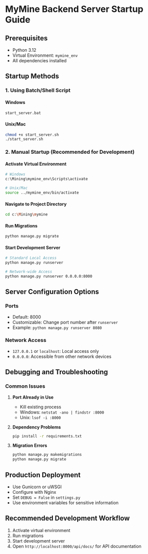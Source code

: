 # MyMine Backend Server Startup Guide

## Prerequisites
- Python 3.12
- Virtual Environment: `mymine_env`
- All dependencies installed

## Startup Methods

### 1. Using Batch/Shell Script
#### Windows
```bash
start_server.bat
```

#### Unix/Mac
```bash
chmod +x start_server.sh
./start_server.sh
```

### 2. Manual Startup (Recommended for Development)

#### Activate Virtual Environment
```bash
# Windows
c:\Mining\mymine_env\Scripts\activate

# Unix/Mac
source ../mymine_env/bin/activate
```

#### Navigate to Project Directory
```bash
cd c:\Mining\mymine
```

#### Run Migrations
```bash
python manage.py migrate
```

#### Start Development Server
```bash
# Standard Local Access
python manage.py runserver

# Network-wide Access
python manage.py runserver 0.0.0.0:8000
```

## Server Configuration Options

### Ports
- Default: 8000
- Customizable: Change port number after `runserver`
- Example: `python manage.py runserver 8080`

### Network Access
- `127.0.0.1` or `localhost`: Local access only
- `0.0.0.0`: Accessible from other network devices

## Debugging and Troubleshooting

### Common Issues
1. **Port Already in Use**
   - Kill existing process
   - Windows: `netstat -ano | findstr :8000`
   - Unix: `lsof -i :8000`

2. **Dependency Problems**
   ```bash
   pip install -r requirements.txt
   ```

3. **Migration Errors**
   ```bash
   python manage.py makemigrations
   python manage.py migrate
   ```

## Production Deployment
- Use Gunicorn or uWSGI
- Configure with Nginx
- Set `DEBUG = False` in `settings.py`
- Use environment variables for sensitive information

## Recommended Development Workflow
1. Activate virtual environment
2. Run migrations
3. Start development server
4. Open `http://localhost:8000/api/docs/` for API documentation
